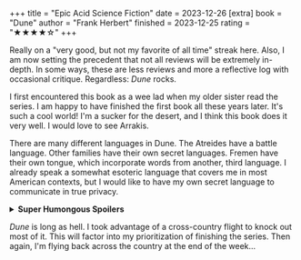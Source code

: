 +++
title = "Epic Acid Science Fiction"
date = 2023-12-26
[extra]
book = "Dune"
author = "Frank Herbert"
finished = 2023-12-25
rating = "★★★★☆"
+++

Really on a "very good, but not my favorite of all time" streak here.
Also, I am now setting the precedent that not all reviews will be
extremely in-depth. In some ways, these are less reviews and more a
reflective log with occasional critique. Regardless: *Dune* rocks.

<!-- more -->

I first encountered this book as a wee lad when my older sister read the
series. I am happy to have finished the first book all these years
later. It's such a cool world! I'm a sucker for the desert, and I think
this book does it very well. I would love to see Arrakis.

There are many different languages in Dune. The Atreides have a battle
language. Other families have their own secret languages. Fremen have
their own tongue, which incorporate words from another, third language.
I already speak a somewhat esoteric language that covers me in most
American contexts, but I would like to have my own secret language to
communicate in true privacy.

<details>
  <summary><strong>Super Humongous Spoilers</strong></summary>
  The final battle nearly gave me a heart attack. Very stressful. Then
  it ended with no George R. R. Martin-esque twist, and instead Paul
  basically totally won against the entire universe. Perhaps
  intellectually disappointing, but very satisfying.
</details>

*Dune* is long as hell. I took advantage of a cross-country flight to
knock out most of it. This will factor into my prioritization of
finishing the series. Then again, I'm flying back across the country at
the end of the week...
